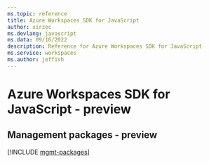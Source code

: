 ```yaml
---
ms.topic: reference
title: Azure Workspaces SDK for JavaScript
author: xirzec
ms.devlang: javascript
ms.data: 09/16/2022
description: Reference for Azure Workspaces SDK for JavaScript
ms.service: workspaces
ms.author: jeffish
---
```

# Azure Workspaces SDK for JavaScript - preview

## Management packages - preview
[!INCLUDE [mgmt-packages](workspaces-mgmt-index.md)]
